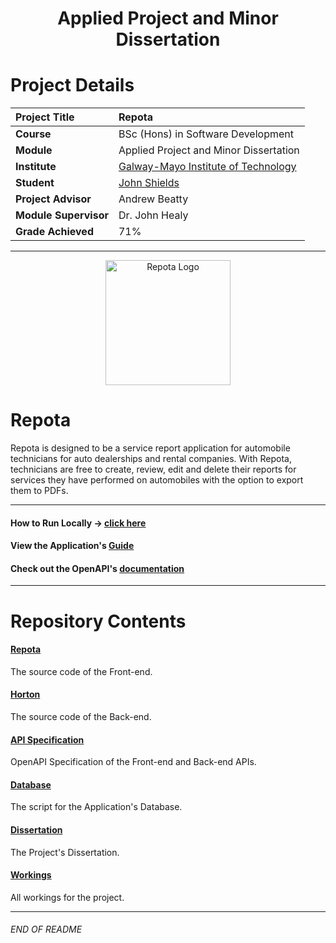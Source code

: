 <h1 align="center">Applied Project and Minor Dissertation</h1>

# Project Details
| **Project Title** | Repota |
| :------------- |:-------------|
| **Course**              | BSc (Hons) in Software Development |
| **Module**              | Applied Project and Minor Dissertation |
| **Institute**           | [Galway-Mayo Institute of Technology](https://www.gmit.ie/) |
| **Student**             | [John Shields](https://github.com/johnshields) |
| **Project Advisor**     | Andrew Beatty |
| **Module Supervisor**   | Dr. John Healy |
| **Grade Achieved**      | 71% |

***

<p align="center"><img src="https://user-images.githubusercontent.com/26766163/117576734-e7049e80-b0de-11eb-9817-e735f94734d6.png"
alt="Repota Logo" width="200" height="200"/>
</p>

# Repota
Repota is designed to be a service report application for automobile technicians for auto dealerships and rental companies. With Repota, technicians are free to create, review, edit and delete their reports for services they have performed on automobiles with the option to export them to PDFs.
***
#### How to Run Locally -> <u>[click here](https://github.com/johnshields/AP-MD-FYP/wiki)</u>
#### View the Application's <u>[Guide](https://github.com/johnshields/Repota-App/wiki/Repota-Guide)</u>
#### Check out the OpenAPI's <u>[documentation](https://johnshields.github.io/horton.api.doc/)</u>
***

# Repository Contents
#### [Repota](https://github.com/johnshields/Repota-App/tree/main/repota/repotaApp/src/app)
The source code of the Front-end.

#### [Horton](https://github.com/johnshields/Repota-App/tree/main/horton)
The source code of the Back-end.

#### [API Specification](https://github.com/johnshields/Repota-App/tree/main/database)
OpenAPI Specification of the Front-end and Back-end APIs.

#### [Database](https://github.com/johnshields/Repota-App/tree/main/database)
The script for the Application's Database.

#### [Dissertation](https://github.com/johnshields/Repota-App/tree/main/dissertation)
The Project's Dissertation.

#### [Workings](https://github.com/johnshields/Repota-App/tree/main/workings)
All workings for the project.

***
###### END OF README
